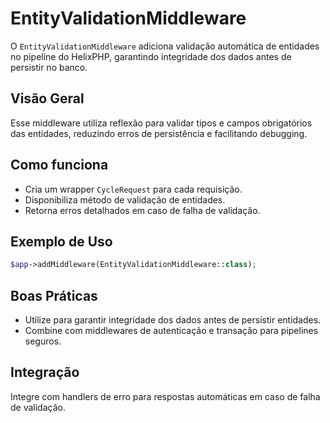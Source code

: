 # EntityValidationMiddleware

O `EntityValidationMiddleware` adiciona validação automática de entidades no pipeline do HelixPHP, garantindo integridade dos dados antes de persistir no banco.

## Visão Geral
Esse middleware utiliza reflexão para validar tipos e campos obrigatórios das entidades, reduzindo erros de persistência e facilitando debugging.

## Como funciona
- Cria um wrapper `CycleRequest` para cada requisição.
- Disponibiliza método de validação de entidades.
- Retorna erros detalhados em caso de falha de validação.

## Exemplo de Uso
```php
$app->addMiddleware(EntityValidationMiddleware::class);
```

## Boas Práticas
- Utilize para garantir integridade dos dados antes de persistir entidades.
- Combine com middlewares de autenticação e transação para pipelines seguros.

## Integração
Integre com handlers de erro para respostas automáticas em caso de falha de validação.
